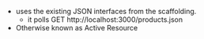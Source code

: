 * uses the existing JSON interfaces from the scaffolding.
  * it polls GET http://localhost:3000/products.json
* Otherwise known as Active Resource